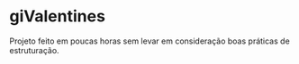 # giValentines

Projeto feito em poucas horas sem levar em consideração boas práticas de estruturação.
